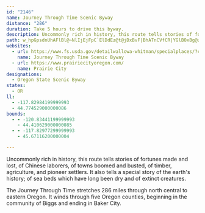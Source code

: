 ```yaml
---
id: "2146"
name: Journey Through Time Scenic Byway
distance: "286"
duration: Take 5 hours to drive this byway.
description: Uncommonly rich in history, this route tells stories of fortunes made and lost, of Chinese laborers, of towns boomed and busted, of timber, agriculture, and pioneer settlers. It also tells a special story of the earth's history.
path: w_hpGpsdnUhAFlBl@~NlIjEjFpC`ElDdEz@t@jDxBvF|BhATnCVfCR|YGlBOxBg@zAq@p@a@~A{ArB}C~@uB`HaT~@sAx@aAj@Y|A_@bCNx@b@lAhAjAhBhBbE`BlCt@hAlAx@fa@pPjCEp`@iG~AEvCf@ftHr{BhCbAfD|BzGfI~CtE`ElIdBlChAvA|AxAhD|BfJpDbAjAdAbCVpA^tDn@pDhAdBr@r@nAx@|KzFlA\bBHrTgBhFuAnPkH|Dm@|BJtJfBnAJvEc@|BNtA`@|@d@rCxCbC`DnCpCdLnGhC~BbD|D|D~FbAjBhArBxAhEx@pCbBlId@lKIbD[fEyArMIlFNlChGbVl@dEn@tJLvG?~IYdBqAlEcCrG_EpHy@xBKvBVrDf@zArAjA~AZbDV~@\X`@Hj@Hn@?vAmBfKy@`Dy@`BkFxHu@vBIfAF~BhE|KNx@B`AShA}BrD_@hAEpAJ`BpB`GNv@JjBElAUlAiN|W_DxE}DtEmBlBcEpFiAzBs@rBoAvDs@lDOnBK`S]lDcBrJ[`CYrEEzGJ~Cr@`JHlCI`DYrBe@dBcAtBqGzKo@bBo@nB_@pCSxBEnFDlIO~AiCpLIpAB`BThA`@dAzAlAjCTv@Px@d@h@r@^xAFz@UzLa@vBs@dAy@^cBNaGi@{ATYPm@r@cAzByDfQo@rBo@p@{ItEmBjAi@l@o@rAk@jC]`DsAnSo@`Gk@dDwArEiEzJgEpIgHzPs@lDKfCErG]xFOzAeBpGYnD?pBNlA^pAhArBlCtCn@jAn@fDKxD}@bGKbBIvJIdBYpAo@tAcBdBiB`@yCVcAXs@^s@p@k@fAy@`CkEtN_DlJiCdFsC`EsBzBmDfCaDbBeCfBcCfCgCrEuDfJkJ`TeLxXyBnHoAvFqD|X_A|D_CrHw@~Ci@rD[zEI~DoArgATzKRzEvLjkBjEzm@v@tNPlGCdFI`Du@tHs@lE_DbLy^roAmApCsKvP}BlFyAlFsCbR_A`FgA~DkAjCiAlBoI|LcCpFcFvVoAzEcAzBwH`NsAxC{@zBaAxDiElQsF~V{Hpb@i@xGe@|P_@`Fy@lEuMdf@s@lDgI|l@_@xF@jBLxB^rBdAxCh@~@pH|I|B~DdUhw@lArBfC~AhBR|EQr@JzBr@fBrAh@p@Xr@j@rB|AdKXz@dApB^^bBz@x@Pt@FxK_AXBdARfD`Bx@Lz@GvEgBpFl@lCy@t@KbAR^Vd@r@Rx@J~@Dl@AXId@}BtFQhAmCrWO~D@lC\lHx@~BhAfAd@X|DvAnAhA^t@X`A|@xDZt@fBvBrFdBxClAv@JdAClAQdAc@dMcIlEcBfGy@xQeBnA?bALrCvAdC`DrCfG`DdGZ\tHdD~@dA\~@~BnQj@fCVf@~ArAfDtAh@z@^xAC`BOr@[v@c@d@s@^aHfB[Vw@z@kAjDYtBCvAFx@NdAdBpGNjA?rB[pB{GdPo@jCE~@D~BN~@r@tBt@fAh@j@bAp@xGfDlA^rAxA~@xAn@xAn@rC\hFj@`QHdFExDUtBgA`FsC~J[`COrDDzG~AhXh@rDnArEhAzBxB~CdKnKr`@vc@tBxDbBbHfBxJfKni@b@tDTjGOhGoArMC~AT`Dv@jCh[tl@rCfGr@~CT~BBtC[tDaE~TgGl[cYt{Ac@nBuHhXWvAy@bIqClPu@rF}BtIeC|G}@~DUpBOlCF`J[tJNdCl@bD`@bDBhDi@xP?`BRlB`ArFFlB?jBcAdW_Bj^wE`m@s@dEy@rDsC|IoAvESzBK~CWxBe@hBuAvCi@xBMt@Ex@s@d`@q@lVJzFn@xGhAnFx@fClFrNpF|M~@dBvBdClG`D|EnBbCbBr@r@j@x@lC`I^r@hBzBbAp@lIdDbDt@bAGhAe@`E_EpAm@|A[hBEnPxAfALnAf@d@^lA~Ah@jAbBtFtAlBt@h@lE|A`ApA^xAjBfKlD|Hf@dC~BlPrCtITtBHlDNjCRjAbClH^~CHnBCxA_@`By@rAcGrFaEvC_B`@yCd@}@x@y@pAk@|Cc@rIcAlMmCjWEjDDtB^|Cv@lCrL~WrAxDxBbK|@lLHhKJ~EVpE^`Cj@~BfFbNrAlH`Fdb@x@`E^lAtA`CtAbBfC`BlBd@vIx@vC~@hC`B~AjBzNzSlBzDt@dClBzHvFhRh@zCbAfQZlBvBtFtQzTbGhFzFvChGhBlUdD|B|@bAl@bBlBr@fAhBdFtArEhAlBxAtBfIrH`BxB`B~CvAlDrBtDz@hAfUvRpNtJjCx@~Bd@~CLjGAfD^fFzAzCxAzCpBhBfBz^ld@vD`FhBjDnAfDt@hDjHhb@bAlFrArFdBhFx@bB|AbBhAh@hB`@~BRrAQbBu@xE_ErAs@|BY|Bk@`Ag@zBgDn@_BhAwB~B}BbAc@pJuBlAi@rFgDlBm@jAS`CDxC~@lGnF`GdD~A^bCFBvB^`Ex@zCnAjCrAtBdAfA|EjBfDPlCCvJVlDj@tAn@v@p@hBxBhBdDrAbEjC`Kx@dFXrFlAj\z@fJv@lExAlGbAhDhApDnCfF~BlB`Dz@x@DbAEjQaDvAAhAJxAb@bBhAnBtB`N`QlB`B|CrAzNjDlCjBr@z@rClElNbWfA~Bn@nCXdFYtF}@tIAvFJlBXfBb@jBnA`DpExG~BbErClGvDdM|DvNdAdERnAN~ADvA?tAo@fLD~CNrAlBhK|CxO`AbDv@jBjApBdFhHdAfBn@dBl@tDH|AI~Di@zISxFAlBPjLKjDc@lD}AfI[~CwDda@eCfb@}@lHcCjPSdF?~e@HtARvAbA~EtDtNfBvHb@xCd@vAxAxCbBlBxAz@lCdAdc@nM|@d@x@x@j@v@dAzBp@~BP`CHrCBnKN|AX~Ah@fBn@`An@r@lBrArCxAjBvAf@l@jA~C|B~It@nBr@lAx@v@bAl@bB^bId@jHx@fJxBtJrDrFzAlD\rBFzL_@rB?rDV`E`AxExBhAv@xBbB|BbCnA`BrDdG`FjKhAvBjAdBzAlAn@XhANjb@uBbDFfAPnDrAnAv@~IbGpN~IvBlCjCxEnG~NhBvDpHbLhBjDxAdDhFnOvA`CbBnBnAhAdAr@|Al@bEdAfEp@lI`AlD`A|@j@tBdBxb@xb@`LzLpCxEbBfEpAfExAnHl@jFxA`]NpFBnEM~A[`CcDfPwB`M{@fKmEvo@c@pFc@tIA`HNbJx@~PZfEHrEEhFFdB\xDlD|VhArFvCfKf@`DfAnO~@bIfC~KbIdZ|ClNjY`bBze@h`CfAlHd@fHDjGkAzcBDpDRlF^fE^rCp@xDzE|PpWb~@dDhM|CtNjn@jdElB`KdQzt@fFnNbDrGhd@bw@fExExHfGjEbFhAxBdAdDbAhGNvC?fEgB`j@W`WFbOlAxa@KjDa@tDqLzp@u@fIOxG?fDX`HT`C|BhOrArKxAbXh@tGT`BnAvFvEjPh@jC`@rEFlA?rAgAp^iGdfBYfFIzE\rLStMsApQc@~Ca@pAc@x@oAz@cEfBaAj@sBjBeA`E[lDPbUHvA|C|RNfA?~AEj@w@tCoCbMi@pEo@`HN~eBTlG\~CXfAxBxGx@lDXrBTnDD~EKlIDxBrEbv@b@tEnBxMb@tFxBfv@b@hD|ErS~@pGlChWhBv`@fFpz@TlFH~DOtIqDzh@CdEf@ff@HzV}Bti@mA~TeAdI}A`HcHtRwAzFiAxGyDvXSxDAjt@Ide@TxFDrCAx]Dpv@Ez]Jf_ALhXZrD~@`EvA`EfFzKd@nA^vBN|DKnPMrC{@nJG~CLrArBnLbJpc@vAtHt@~GLpUMnD_BnW_A`Lo@hFsCrQS`BElC@bAv@lDlEhOn@lEXtDbCtp@vGjrB?hGS`HYpEc@xDy@hEaA~CsKbV_B~CeCvGgClMur@faEoApLaA`VeAdUc@rDe@vBeAhCyA|BwBlBeCfA}CXaW_@uBd@s@f@mAdBo@~BYlCiDlm@}Cdd@y@|E{HrW_@vDHrEvAbYIh\g@xt@V|FlHfbATrELzCCxH_@jGSlB_BzH{Obm@}@fF_@lD_@rFEjF@bSEdA[hDq@rC_ApBuBzBuKzGiAnAyAtBe@pAy@xC}AzIqIlh@}@hHWjEIlEWniAQ~G_@xDc@lCoOts@O~A?nFRrC~@xGb@zFFtOLfCXzBhGtXf@rCNdBFhBAxBUpCm@xCcAzBcAbBqBfB{GxEsA`Bo@rBu@fH_@lGJ~BfChPVzC?lDUpD[lBi@fBw@`BkBjCq\|YwBxB_ArAi@fAu@rB_@xBYlCOxDClLUpWCtOY|XAbGOxJm@xDy@nBs@hAq@t@gb@vVkAxA_@x@o@pCI`DhAnO?xCmA`TiCta@EdAHxCP~AfDhOlKje@p@`DZlCDxCBrKMhHKfByEv\WdDArADjAh@`C|G|Qr@dCTjAt@vNL~GIhCiCp[oA`UyAfm@s@|HyBzN_@~CQlGKtw@[tEYzAcApDo@rA}CnD}HvEuEhEqMrJk@v@wBtEcGnOmClJgBlH{@xCw@~Au@fAiDrDiArBo@~By@nF}@rDk@xA{EfJeAxC_@nAqJ|k@}@zEyArEwEnLkAtDYvAY~Bo@nRMfBU`Cs@jDs@`CoC~HqNx_@sDhKcCfKcOdv@c@bBy@rBq@fAeZl]gLfS}CxD}GfHiChD]hA_@lBOxBM`HWrDsCjYcA~Ho@zC}B|HqFxPe@jAiBrCiBtA}B~@aDXyIa@{CEkALwH`CwDvB}@dAuClF_An@{Gp@iBKiDkAmAMoDGgBLuA`@uM|HqG`FsAx@cClAcAx@oA~BoC`GmA`E_@pBe@LsB`ByAp@sRnEiCx@}BvAgA~@qBlCqD`GeB~BeDrCoC`BiUrLwIlEcBl@cC^iCEgC_@gJuDcDeAwCYoCFsCv@wC~AsGtEuEdC{Ah@aDb@eQPyALwBf@{C|A}ThNyBfAcB^o@@mCOuL}D_Ca@qD[cECcRdA}C_@{As@m@e@cB_BsDgEiA_AoB{@qCW}HVcAEiBYmBw@q@a@iBwBqF{HoA{AmB_Bo@Wi@MoBSyL`@yCUyAW}C_BmFyFuAsBwCuFeLmQyFiKc@g@iAy@_@Ms@C{a@dBaEt@sC~@cE~@ua@?iCPiAr@QRw@dB}A~Em@lAeAlBoA`AyAPmAA_Dc@}CKsATmDrBmBr@iGfBc@^u@zAw@b@cAJaAUi@[}FaGcAYo@RgGzCqHpCcBD}Ek@o@DmHrAgBz@oAxAs@hBsBzG_AfCy@rA_Aj@_@?UWMe@E_ADuALqA`@uATkBFeAYgDy@aDyBmF_AqAmDaCwBaAyB]_B?s@Vo@l@mChFs@xBO|@Ar@Z`Is@~E[lAs@~@c@XcDz@aA|@}QpZiBxBm@h@u@b@uA`@}AP}z@m@aCK}Ey@qc@_L}Ci@}BDyBn@iBvAo@~@kCrGoFzFcE`CgDpA{I`F_F`BwARo@?o@UiAeAo@qAYoAUyEQ_AUs@o@kAeAgAo@_@sQsE_AEsAJkJlB_@Ps@`AoAtE_@x@cAvAiAr@iDvA}FxAiBNsAB}Bc@}D{BsBmCu@sAgAwBmDoIk@m@}@QmNdAiMxAaHPm[qEyCmA}A_@{JGsCDwCf@kAFmEAmCQsCs@oAe@kLmFmCaAoAK}BFqCbAqJlFkBTyAMy@YcBeAmHuG{EsCuNuHsAk@{AF}@b@y@n@e@~@gCnIe@bAcArAyAdAcATeBAgXsDmG_AkLgAgGDsBt@aEdD}DlCoC~@o@@yAMy@UgCkBiAmBsH{QkBmD{AsA_Ac@sAUcBDwBn@aLvEoA`A_CtEi@v@wDdCiAXoAJiA@s@McCcAeA{AaAgCGq@}@uDmB_Hu@mDoAmD}@gAk@e@wB}@oD}@qI}@sBEwBVoCtAsA~AqDrFcG`KwFrIiA~Cu@lEEfDM~AYfBiAhEIn@GnCMlBu@jCs@tAkHdMgIzOcBfCoD`EcAtAo@xAaL``@o@tC]zEu@xDMlAkArOwAbLe@dBi@xAsB`EuBxBgF~C}CxAoPbJ}BvA_AfAo@~AW~@oIt`@c@dBo@pAmBfCyM~JeC|BiAbBcArB_CbHiApAsAl@iCR}B[iDMwDq@_NyAu@?eNlBwEv@oA^iAl@aAr@gAjA{FfIc@fA[zAMdAOzQKfCYlC_@vCqDjTGx@IrDHnPItCYxB}C`MKjBDn@^bCB~@Ix@Yh@}@b@cADcCIiFuAmIsAiAEsARaKdE}@Ru@KwAu@eDeCgBcAkAM}CDgC^uBr@mBdBs@x@u@tAo@|BmBhNS~CHnBJv@f@fBxDfK|Tpc@hOjYPp@VfB?x@OlAa@pAsChFq@fAyAxA}DbDaBr@kBXyBFuZv@eAOmEsBsKiC_Bk@wMmLs@a@sAWk@AsAPcQfEyBxAcAfAsDbFy@|BsCnMy@dCqMjVqCdDoCzDi@vAcCtJu@xDShC?rADbAXlB~@tCxJzWdFbOdLpZ|AfChCjCfBjA~VhNbBtAnAlBf@hAj@rB`DxT^pECfCUlB_ApDqAtBuAdAsC~@kLfAgEp@}DrAoDnB}DjDwCfD_BdCoO`^cAdC[fB?xCJpCvChQzAzPBXOx@O^u@r@i@`@i@NwCLgCEcLLeElBeGpDcBt@y@n@y@|@]t@q@`CkEb\YhDHjBr@rErB|IbClK~@xC|A`DpPzYv@tBN`ACz@OvA_BbIC|@BpAbE~X~ApI`DnInBfCXx@~BzEl@|AzBfHvAlDr@fAdAjAvJzHfAfAPVf@`BN~A?~@Gj@y@zCsFlPe@`CUlE?rAJdBX~Bh@xBxE|OjDrI`MjVpHzRtAzCfAjB~CfDx@l@fFpBbGfApC~@hAj@rBtBdAfB|@bCd@fBbCzKdBlE|@zAxBjCfKnKhArBb@dAR`AN|A?nAO|COz@iAfCq@|@yEzDeAfBc@hAi@nBcBlNk@`D{DzPk@fBi@jAs@dAoBhBmP`IkBjAmAdAo@z@uAjCs@dC_@nCO~CD`Db@fDp@vCf@dAbGnKtItRxDfJx@zAdLbOxJ`Q|@jBbAnCrAjKrDdJ`@hBRfCB~BMlC_B~T[vG]lW_@~Ci@vCcAlD[hB]lDExA?lBDvAr@fFd@pB|@zBx@vAlHzHlAfC^jBRtAtB|YXrBd@jCjEbQXdBDvC?vBo@tQCzCBxBj@fFn@fH?zCO|Ce@zFqIfr@m@nFKpBUzEGxIRzHXrFlAbK|E|QxCrGzIhP`AxBr@dC\dD?fBCfAeAlMO`E@fD\pEr@vD^pAjAxCdIpL~ArClAvC~@zDb@dC~@zHlHtu@hD|SRlDUnXc@nNYrBc@rBu@xBuAlCy@lA}AjB}GfG{DfEsKzOiAxAmAhAsB|@oARsQr@gEl@_GxBuG~DoCfAiANo@C{I_By@EiCb@gA^eBfAiCxBaC~AcE~A{RlFcBl@iQvM}g@n\yM|HkRdKaClB}CzCkB~BiP|TsCbCmFvBwZxJqGdAiEFgDSyCe@kZaFmDkAsEoBmBq@oB_@wEM{QXiALw@VeBdAmAfAiFxHcBtA_A^mAXaFf@eM|@cJCmESaINiALaC`@iDjAoE`C}CdCmC~CoBzC}Oj]eCtEmBxCgJjLwAzBkCnFaWln@oJzTaAnFc@dEu@fL_KffCo@jMi@nDu@dDm@lBeAxCs@tAuBxCgDzC}g@j^gHdEyDxA}Cd@qEDoSY}DTwEjA}[~IsDt@}PdBqKd@cWxBgDz@yDvAcEdCsB`BaF~EiWj]wE|GqHpIiC|AaFbCqJzD_QtLmFlEqL`J_[nO_i@d\gFvBo]tJk`@pPiF~C}@p@{FzCyHdGwF`GiDlEyb@`o@cDfEaCfCyCfC}BfDu@pBm@tD{Brp@q@bKaAlKmA~HsBfJcCjIcD~IyBlF]pAo@vDU|EIpp@[nV}Czv@e@hIi@dEwDpQ?hNfUBrKTfEbAxE^dHzAr@An@Qn@m@x@WrBX~A[x@e@rCS|QcExESfFDrADjAR`FxBxAXn@B`Eq@h@F|FjCbARz@GpHyAx@CrCV`D_@j@Sl@m@bC_E`@Yb@?vEp@xB@lCPtC~@vCKrBSvEWbBJtTfCfBJpAEfCgAhB_@rPQjSL`Ds@vDmAd@D^ZnBxDpAjBJr@O^e@LyAYm@DmBvAa@~@If@@`@VrA~ApEb@fBNz@DhBC`A[~AcDxG_@xAc@hDEbADx@Rr@dA`CJx@AzDHvBd@`Bh@p@bC~AbBlCZt@LdAEp@Qz@eAxDk@v@q@tAG|@Df@lE`Fn@pAr@tC@jAOxBHp@\L^Kn@kE@{@Gw@YuACeAHsAhB_Fr@iAt@k@r@Kn@@hA\vBdAz@LdH[bHh@x@b@n@fA\pAD`HhAvQn@rElFnLfDxEFx@AjDTr@jExBdAtAbAxBZdBRxB@fCPpAVz@pBrDbCnI`@~@lFpEr@lA`JjVpCpDnAbAlBnAdBn@jP|@\J~@l@h@n@fBvIj@fEJnGRjAb@hAbDxEdB|AnHzCpA~@bKzJbCpCxFzHbAd@xAL~D@|@d@h@l@h@jBNzARbATr@b@p@n@b@bWjLrA~@pL`LdAvBXjA|AzPhGzVh@|CzB|c@ZxBXrAlKr[l@rCB|AIfA_@dBaDtIeAxDSlBExBHlBn@zDH|A?rBg@rAeFbI}@rBUhAMzAR`MTrFl@hCrDxJXzANpBXfGCpA_@lCKnATpBp@xBRxAb@|Id@bA`C`CP^D\KnDi@~C[l@gCdCu@lAW`Dq@pD@xARxAbBtFPtABhAUx@gBlDa@xAW`COdDq@fEMlBHxBb@tD?jAOdBi@xDcCvIc@vCe@tFWdBkCfKs@tA}CpEy@bCwBjJWfDDtAh@jFD`A_AfIErATlIOvAgArB_@~AEnBL|B?r@G`@e@xAOfA]~FqBlJY`@gBxAYx@QdAC~@Hx@b@dC@f@KdAmBbFeAxAsApAs@jAIj@An@NrBx@`F^~DMdAo@xA_@zAy@~EEfAt@tXRnD^hE?rARzBZxADr@AfAmB`JIpCKx@c@f@sB~AsAlB{B|D}DhI]lAD~@Lr@j@vAr@fAb@lA~AfJj@rBl@fA|C~Dn@lAXpADlAYrIAxBNlCt@lEB`Ay@zJOlAmFpLYn@_@dB?`Bt@xEKr@iAlEs@~EErB@hIE|AXhAn@x@bCxAr@bAX~@hA`Jz@fMt@hEPtI?rGC~B_AhQSfME`G?da@NhExBzSTdF?zCeBvWs@rH_@fCaIv]iAlDwEtLa@fBSjBE`CFfBhAvIh@lFBfC_@zCiAlFsDlOs@tDUdCIzCNpFfBpSN~@p@xB~@lBtEnFhBfDr@bENfC?~AOlD{Er]OxD?fGKfEq@pE_E|N_@rB_@zCEjCF`Br@lFvBxLZ`DBtCIbAYxCeB|Mi@pB_@r@g@h@_CnA_AlAyB~AqFlB_BdAmAbBc@x@YbA[lC?fDN`B|@bFj@tEDpALfa@PxClAbKBlDY~BWdAu@fBqHxMeAhCe@~BIdDD`Cb@vCt@rCfCvHv@pAzAx@bEfAnAf@n@h@x@`AvI|MrAnD\zAPjBHvDI~KLfC`AlKbAf\RvCXlCbCzNXxBDxAIdByBpIOhBD`ARlAn@pAzHhLxAdDhAtDzAfI`B`S`@rBfAtCh@~@f@l@fBxA~Aj@fBL~Eg@hBEbAXf@^^j@d@nBH|ADnKHdFb@zAZl@^\|@Xp@EjB}@tAoArAq@~@G|@L~@p@r@r@^x@Z~AHrBi@tH?jAHfAn@pChAhDRpBGdBQl@Of@cAdAy@ZeJvA{BxAcAxA_@x@c@~ASfB_@fFk@nNMzDRlDr@pDhChHj@fE\jGNzAh@vClD`Lj@~CFfAC`Be@~B}@xAoDnDw@dB[~AMrB\xDfIhUz@rCb@~CBxAObDOv@sCvJYvAcAtQBfJm@tGK`C@pBDl@Nd@`AlBNl@D|@IrAoAlDUzANpE]fC?`EOjB?r@D~@|AzLxAfGHx@?rCR`Bf@dBp@r@xCv@rCxApHfCt@@r@RTTL`@J`AEh@o@`EO`C@fB^jAb@d@lAv@f@n@fBfG^jCX`Eh@xCZrALrA?xFUlCYrAmBfESlAAdBSp@e@x@cCrCgAl@oCx@o@v@cAhBoAlAcEbCmAz@cC~C_@~@UlA?rA^pBDzA_@jA}B`B}Gb@sBC_BVYTi@jAYpAOrB_@lAcAdAiClBiAd@yCXc@XYf@Kp@OrCWlA_@p@k@l@c@L}BDu@^c@p@[|AaCvYBpB^~C|DbONnGHtMcAbg@_@tLO~C_B|KOtC?vCJlBRlAxClKlDfRrB|IJx@D|BQzD_ApLS|EEtCHva@G`Ga@xEqCpPe@dEOtFD`Er@pHz@hE|@lCpElJd@pA^~AhBxOB~@o@xCcApByJzJ{N|O_TvZi@xAYfB?xALvB?x@W~@eAzAYv@e@zB_@b@g@Fe@KyAs@_@KUDSPMXA^HzACp@oAfGe@TYCSQwBwCkBcBYw@e@mBs@sAiBw@aBE_D~@YEuAaA_@MgACiH|AwCRsGs@eD?a@Ro@r@WF[IcA_By@_@mH}@_A_@sB{AiBDkEw@e@e@c@sBeAaBcEoIy@mAy@w@aDyByAs@gJgAUSI_@?i@x@uBEm@Ye@y@I_@XwApDOj@Ad@Jr@b@hAD\Cd@QZOH]CKGUk@m@aGE_BDgGOsB]sAg@q@{Co@mDqBaIgDeD{Bi@W_BMmBRiBrAuKlMiBfB_UjWsClBwUtKelCxoA}CrA}r@zWeAx@iE`GcA`AiBlAyBjAcDjCeG`B}DnCiFbBaDhC_APsADeBKuFdBqJd@u@SuBeAm@e@iB_CiCAg@_A{@kAy@m@iAe@s@KuLDoAG_BYcz@uWgBu@yAeA_CwCkGcJchAkbBwJoNgIkMaH{JcByCo@sAo@gDS_BEaBBuBNeEnA{UH}BXwa@GgJOyCQaCs@sFmA_Gu@cCyAcEcFgLiAuDcDoQ{BuVUiB_AqEu@sBsCuF{ByCaRuPcCyA}Cu@iAQiA?aCXcIjBcDd@sD@sBQyL{AmIgBkGeByS{HcC_@iACoABcDl@}f@lNiCRoAEsCk@mAg@_Ai@oBgBs@u@u@qAmQm[u@kAi@m@}@o@eB{@{\uLaC_@uCSwECyE|@}En@aGVeGWcDYuCAaFr@kIrD{@RgG|@{MtAqAR{BdA_A~@wBxDs@z@{o@~n@sCfCmCrAyCx@yDXwoHp@oB^cBn@qBpAqB`Bo]`]}F`FcClAsCj@iAFcfBMe`@rBsWt@uBVsBl@{bBzv@}WnMaCdBcBfBoAdBaOjVcFrHwDtEcVnXeHlG}KzH}DjBkJlD{KlC}Cd@wFl@{_@dAsDRiEl@qCj@sGnBwBx@gH|DiFxDgIbIgd@bn@qL~OcE`FaGzFwG`FcF~C_NfGgHxB{GrAyHv@kKRsVDiv@OaDJuB^mBx@iBpAmBrB{s@jaAqDrFu[dc@eDvDyBvAkDdA}CRqmCZ}BNyB`@yAj@}C`Bit@ra@mDpBiB~AiAlAsAdCmBfFcKvZmBlEu@rAyBzBcBdAaCv@uAR}AJ_SF{Y?sBSaOmFka@aPwDe@iTo@mBFoAT}DdBql@pc@}CrBeBp@cB^}CRme@d@imAz@ib@aAmBQcCs@cAe@_DsCsjA}wAwCqDyE{EqGgFkJuG}`BkhAwX{SmE{Aej@aM{CuAqIyF}@e@uBm@ytAuTwG_BgCmAyCwBck@qm@aBsBaAmBaF{MsB_EaNk[_Nkc@iB_G}BmGyBoF}Tsg@cHcQc@s@wCeCkAw@mBo@oKyAaBe@{DaBcCcB_A_AuAyA}CqEgAeC{@eCi@sBm@uCgNi`As@aEsAwFuAuDiAgC}AgCyAqBoBuBgA_A_FkCaEmAmDq@sDSgGD}C`@gFbBs|@f`@kMdGoMfFyEdAmEf@qCXyEJe^?cV]kp@oBqLm@gUiEwCUkC@aEl@wCvA_H~DqExBgE`ByGr@_XjBqK^oB^wEfBeBpAaEtE}`Ah{A}C~DcAz@sCfBcEbBmDz@mADyF~@yA^iAZgDvAyC~AkItGcXvXwB`B}A|@kCx@cD^gFMuJeAiCI}BBeC^sC~@kBlAiCdC}EnGkIrNcIhMmB`E_BfEmErPeA`Cy@tAqB|ByFlD{IlEuAz@}AvAs@x@uBnDoLbXiCdFaB~BeCtCqEdGuC`EmAxBuBrGi@rCcAvHs@fKo@xEo@zC_ArCmB~DgItLiAjBcAzBwIfUoA|CkGxMiAfD_@~Am@zFcCfb@YdCq@vCiBtD}AdBwIlF}@z@_BvCyCtHcAxAsArA_E~CqAnAo@bAe@z@mG~NcBzEUlAwBnOc@pBk@|AsDrFyAjCa@rAa@xBOrBC~Cl@x^^rDtAhGf@|CJ~B?nBUlCg@~ByIvVmCdKiAhCaBpBg@ZmBr@y@JcB?}GSwAJkAXyBjAiAnAkFdIo@x@gBjAuBn@mXlEiA\sAl@yCxCqA~@uAl@}D^_BZiCvAmAzAo@vAc@lBo@fDaIzi@s@~Ce@pAiBfB}A|@kB`@
websites:
  - url: https://www.fs.usda.gov/detailwallowa-whitman/specialplaces/?cid=stelprdb5226794
    name: Journey Through Time Scenic Byway
  - url: https://www.prairiecityoregon.com/
    name: Prairie City
designations:
  - Oregon State Scenic Byway
states:
  - OR
ll:
  - -117.82984199999993
  - 44.774529000000086
bounds:
  - - -120.83441199999993
    - 44.410629000000085
  - - -117.82977299999993
    - 45.67116200000004

---
```


Uncommonly rich in history, this route tells stories of fortunes made and lost, of Chinese laborers, of towns boomed and busted, of timber, agriculture, and pioneer settlers. It also tells a special story of the earth's history; of sea beds which have long been dry and of extinct creatures.

The Journey Through Time stretches 286 miles through north central to eastern Oregon. It winds through five Oregon counties, beginning in the community of Biggs and ending in Baker City.

